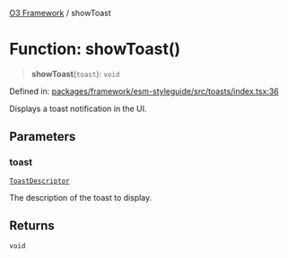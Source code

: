 [O3 Framework](../API.md) / showToast

# Function: showToast()

> **showToast**(`toast`): `void`

Defined in: [packages/framework/esm-styleguide/src/toasts/index.tsx:36](https://github.com/openmrs/openmrs-esm-core/blob/18d2874f03a33a6ab8295af0e87ac97fdd150718/packages/framework/esm-styleguide/src/toasts/index.tsx#L36)

Displays a toast notification in the UI.

## Parameters

### toast

[`ToastDescriptor`](../interfaces/ToastDescriptor.md)

The description of the toast to display.

## Returns

`void`
